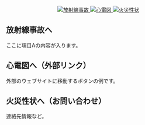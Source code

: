 <p align="center">
  <a href="https://shintaro0613.github.io/my-web-site-/">
    <img src="https://img.shields.io/badge/放射線事故-blue?style=for-the-badge&logo=github" alt="放射線事故">
  </a>
  <a href="#section-b">
    <img src="https://img.shields.io/badge/心電図-fe7d37?style=for-the-badge&logo=linkin" alt="心電図">
  </a>
  <a href="https://shintaro0613.github.io/my-web-site-/">
    <img src="https://img.shields.io/badge/火災性状-success?style=for-the-badge&logo=mail.ru" alt="火災性状">
  </a>
</p>

## 放射線事故へ <a id="section-a"></a>
ここに項目Aの内容が入ります。

## 心電図へ（外部リンク） <a id="section-b"></a>
外部のウェブサイトに移動するボタンの例です。

## 火災性状へ（お問い合わせ） <a id="section-c"></a>
連絡先情報など。
